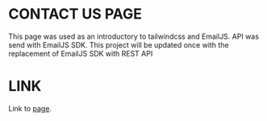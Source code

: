 # CONTACT US PAGE
This page was used as an introductory to tailwindcss and EmailJS. API was send with EmailJS SDK.
This project will be updated once with the replacement of EmailJS SDK with REST API

# LINK
Link to [page](#).